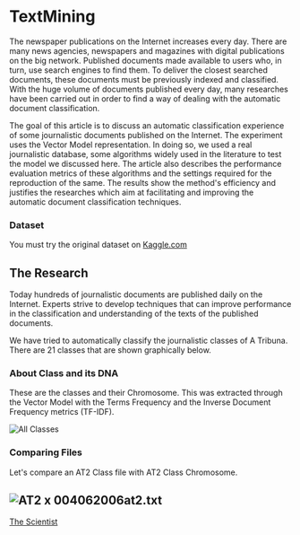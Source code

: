 # TextMining
The newspaper publications on the Internet increases every day. There are many news agencies, newspapers and magazines with digital publications on the big network. Published documents made available to users who, in turn, use search engines to find them. To deliver the closest searched documents, these documents must be previously indexed and classified. With the huge volume of documents published every day, many researches have been carried out in order to find a way of dealing with the automatic document classification.

The goal of this article is to discuss an automatic classification experience of some journalistic documents published on the Internet. The experiment uses the Vector Model representation. In doing so, we used a real journalistic database, some algorithms widely used in the literature to test the model we discussed here. The article also describes the performance evaluation metrics of these algorithms and the settings required for the reproduction of the same. The results show the method's efficiency and justifies the researches which aim at facilitating and improving the automatic document classification techniques.

### Dataset

You must try the original dataset on [Kaggle.com](https://www.kaggle.com/TheScientistBR/atribuna)


## The Research

Today hundreds of journalistic documents are published daily on the Internet. Experts strive to develop techniques that can improve performance in the classification and understanding of the texts of the published documents.

We have tried to automatically classify the journalistic classes of A Tribuna. There are 21 classes that are shown graphically below.

### About Class and its DNA 

These are the classes and their Chromosome. This was extracted through the Vector Model with the Terms Frequency and the Inverse Document Frequency metrics (TF-IDF).

![All Classes](images/PlotClassAll.png)

### Comparing Files

Let's compare an AT2 Class file with AT2 Class Chromosome.

![AT2 x 004062006at2.txt ](images/classat2Fileat2.png)
---

[The Scientist](http://www.thescientist.com.br)
